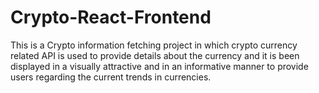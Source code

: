 # Crypto-React-Frontend
This is a Crypto information fetching project in which crypto currency related API  is used to provide details about the currency and it is been displayed in a visually attractive and in an informative manner to provide users regarding the current trends in currencies.
